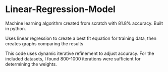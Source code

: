 # Linear-Regression-Model
Machine learning algorithm created from scratch with 81.8% accuracy. Built in python.

Uses linear regression to create a best fit equation for training data, then creates graphs comparing the results

This code uses dynamic iterative refinement to adjust accuracy. For the included datasets, I found 800-1000 iterations were sufficient for determining the weights.
